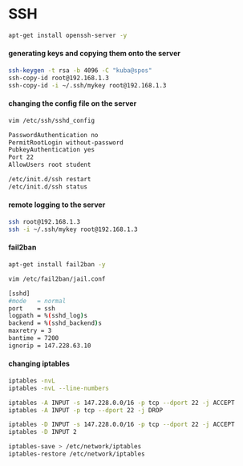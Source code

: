 
# SSH
```bash
apt-get install openssh-server -y
```
#### generating keys and copying them onto the server
```bash
ssh-keygen -t rsa -b 4096 -C "kuba@spos"
ssh-copy-id root@192.168.1.3
ssh-copy-id -i ~/.ssh/mykey root@192.168.1.3
```
#### changing the config file on the server
```bash
vim /etc/ssh/sshd_config
```
```bash
PasswordAuthentication no
PermitRootLogin without-password 
PubkeyAuthentication yes
Port 22
AllowUsers root student
```
```bash
/etc/init.d/ssh restart
/etc/init.d/ssh status
```
#### remote logging to the server
```bash
ssh root@192.168.1.3
ssh -i ~/.ssh/mykey root@192.168.1.3
```
#### fail2ban
```bash
apt-get install fail2ban -y
```
```bash
vim /etc/fail2ban/jail.conf
```
```bash
[sshd]
#mode   = normal
port    = ssh
logpath = %(sshd_log)s
backend = %(sshd_backend)s
maxretry = 3
bantime = 7200
ignorip = 147.228.63.10
```
#### changing iptables
```bash
iptables -nvL
iptables -nvL --line-numbers

iptables -A INPUT -s 147.228.0.0/16 -p tcp --dport 22 -j ACCEPT
iptables -A INPUT -p tcp --dport 22 -j DROP

iptables -D INPUT -s 147.228.0.0/16 -p tcp --dport 22 -j ACCEPT
iptables -D INPUT 2

iptables-save > /etc/network/iptables
iptables-restore /etc/network/iptables
```
